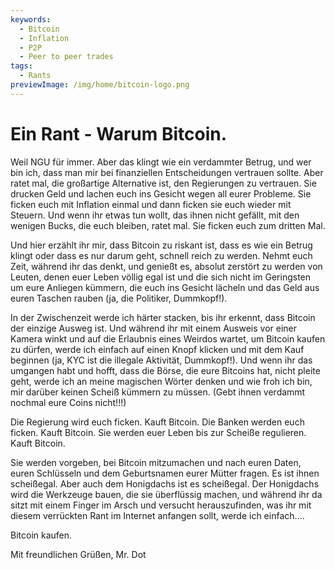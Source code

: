 ```yaml
---
keywords:
  - Bitcoin
  - Inflation
  - P2P
  - Peer to peer trades
tags:
  - Rants
previewImage: /img/home/bitcoin-logo.png
---
```


# Ein Rant - Warum Bitcoin.

Weil NGU für immer. Aber das klingt wie ein verdammter Betrug, und wer bin ich, dass man mir bei finanziellen Entscheidungen vertrauen sollte.
Aber ratet mal, die großartige Alternative ist, den Regierungen zu vertrauen. Sie drucken Geld und lachen euch ins Gesicht wegen all eurer Probleme. Sie ficken euch mit Inflation einmal und dann ficken sie euch wieder mit Steuern. Und wenn ihr etwas tun wollt, das ihnen nicht gefällt, mit den wenigen Bucks, die euch bleiben, ratet mal. Sie ficken euch zum dritten Mal.

Und hier erzählt ihr mir, dass Bitcoin zu riskant ist, dass es wie ein Betrug klingt oder dass es nur darum geht, schnell reich zu werden. Nehmt euch Zeit, während ihr das denkt, und genießt es, absolut zerstört zu werden von Leuten, denen euer Leben völlig egal ist und die sich nicht im Geringsten um eure Anliegen kümmern, die euch ins Gesicht lächeln und das Geld aus euren Taschen rauben (ja, die Politiker, Dummkopf!).

In der Zwischenzeit werde ich härter stacken, bis ihr erkennt, dass Bitcoin der einzige Ausweg ist.
Und während ihr mit einem Ausweis vor einer Kamera winkt und auf die Erlaubnis eines Weirdos wartet, um Bitcoin kaufen zu dürfen, werde ich einfach auf einen Knopf klicken und mit dem Kauf beginnen (ja, KYC ist die illegale Aktivität, Dummkopf!).
Und wenn ihr das umgangen habt und hofft, dass die Börse, die eure Bitcoins hat, nicht pleite geht, werde ich an meine magischen Wörter denken und wie froh ich bin, mir darüber keinen Scheiß kümmern zu müssen.
(Gebt ihnen verdammt nochmal eure Coins nicht!!!)

Die Regierung wird euch ficken. Kauft Bitcoin.
Die Banken werden euch ficken. Kauft Bitcoin.
Sie werden euer Leben bis zur Scheiße regulieren. Kauft Bitcoin.

Sie werden vorgeben, bei Bitcoin mitzumachen und nach euren Daten, euren Schlüsseln und dem Geburtsnamen eurer Mütter fragen. Es ist ihnen scheißegal. Aber auch dem Honigdachs ist es scheißegal. Der Honigdachs wird die Werkzeuge bauen, die sie überflüssig machen, und während ihr da sitzt mit einem Finger im Arsch und versucht herauszufinden, was ihr mit diesem verrückten Rant im Internet anfangen sollt, werde ich einfach….

Bitcoin kaufen.

Mit freundlichen Grüßen,
Mr. Dot
